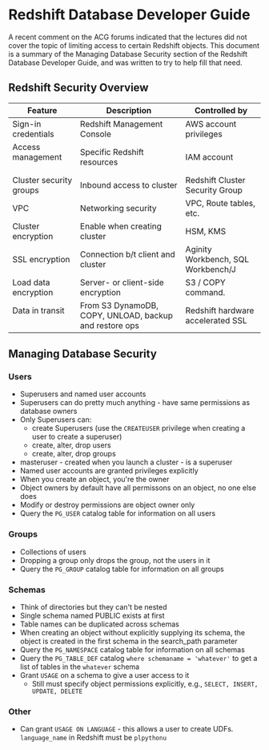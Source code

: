 
# Redshift Database Developer Guide

A recent comment on the ACG forums indicated that the lectures did not cover the topic of limiting access to certain Redshift objects.  This document is a summary of the Managing Database Security section of the Redshift Database Developer Guide, and was written to try to help fill that need.

## Redshift Security Overview


| Feature                    | Description                       | Controlled by                      |
|----------------------------|-----------------------------------|------------------------------------|
| Sign-in credentials        | Redshift Management Console       | AWS account privileges             |
| Access management          | Specific Redshift resources       | IAM account                        |
| Cluster security groups    | Inbound access to cluster         | Redshift Cluster Security Group    |
| VPC                        | Networking security               | VPC, Route tables, etc.            |
| Cluster encryption         | Enable when creating cluster      | HSM, KMS                           |
| SSL encryption             | Connection b/t client and cluster | Aginity Workbench, SQL Workbench/J | 
| Load data encryption       | Server- or client-side encryption | S3 / COPY command.                 |
| Data in transit            | From S3 DynamoDB, COPY, UNLOAD, backup and restore ops                 | Redshift hardware accelerated SSL  | 

## Managing Database Security


### Users

* Superusers and named user accounts
* Superusers can do pretty much anything - have same permissions as database owners
* Only Superusers can:
    * create Superusers (use the `CREATEUSER` privilege when creating a user to create a superuser)
    * create, alter, drop users
    * create, alter, drop groups
* masteruser - created when you launch a cluster - is a superuser
* Named user accounts are granted privileges explicitly
* When you create an object, you're the owner
* Object owners by default have all permissons on an object, no one else does
* Modify or destroy permissions are object owner only
* Query the `PG_USER` catalog table for information on all users


### Groups

* Collections of users
* Dropping a group only drops the group, not the users in it
* Query the `PG_GROUP` catalog table for information on all groups


### Schemas

* Think of directories but they can't be nested
* Single schema named PUBLIC exists at first
* Table names can be duplicated across schemas
* When creating an object without explicitly supplying its schema, the object is created in the first schema in the search_path parameter
* Query the `PG_NAMESPACE` catalog table for information on all schemas
* Query the `PG_TABLE_DEF` catalog `where schemaname = 'whatever'` to get a list of tables in the `whatever` schema
* Grant `USAGE` on a schema to give a user access to it
    * Still must specify object permissions explicitly, e.g., `SELECT, INSERT, UPDATE, DELETE`
    
    
### Other

* Can grant `USAGE ON LANGUAGE` - this allows a user to create UDFs.  `language_name` in Redshift must be `plpythonu`

